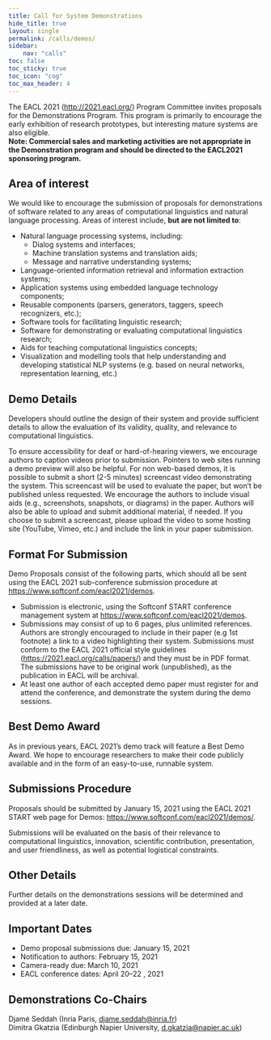 ```yaml
---
title: Call for System Demonstrations
hide_title: true
layout: single
permalink: /calls/demos/
sidebar: 
    nav: "calls"
toc: false
toc_sticky: true
toc_icon: "cog"
toc_max_header: 4
---
```


The EACL 2021 (<http://2021.eacl.org/>) Program Committee invites proposals for the Demonstrations Program. This program is primarily to encourage the early exhibition of research prototypes, but interesting mature systems are also eligible.<br/>
<strong>Note: Commercial sales and marketing activities are not appropriate in the Demonstration program and should be directed to the EACL2021 sponsoring program.</strong>

## Area of interest

We would like to encourage the submission of proposals for demonstrations of software related to any areas of computational linguistics and natural language processing. Areas of interest include, <strong>but are not limited to</strong>:

- Natural language processing systems, including:
  - Dialog systems and interfaces;
  - Machine translation systems and translation aids;
  - Message and narrative understanding systems;
- Language-oriented information retrieval and information extraction systems;
- Application systems using embedded language technology components;
- Reusable components (parsers, generators, taggers, speech recognizers, etc.);
- Software tools for facilitating linguistic research;
- Software for demonstrating or evaluating computational linguistics research;
- Aids for teaching computational linguistics concepts;
- Visualization and modelling tools that help understanding and developing statistical NLP systems (e.g. based on neural networks, representation learning, etc.)

## Demo Details

Developers should outline the design of their system and provide sufficient details to allow the evaluation of its validity, quality, and relevance to computational linguistics.

To ensure accessibility for deaf or hard-of-hearing viewers, we encourage authors to caption videos prior to submission. Pointers to web sites running a demo preview will also be helpful. For non web-based demos, it is possible to submit a short (2-5 minutes) screencast video demonstrating the system. This screencast will be used to evaluate the paper, but won’t be published unless requested. We encourage the authors to include visual aids (e.g., screenshots, snapshots, or diagrams) in the paper. Authors will also be able to upload and submit additional material, if needed. If you choose to submit a screencast, please upload the video to some hosting site (YouTube, Vimeo, etc.) and include the link in your paper submission.

## Format For Submission

Demo Proposals consist of the following parts, which should all be sent using the EACL 2021 sub-conference submission procedure at <https://www.softconf.com/eacl2021/demos>.

- Submission is electronic, using the Softconf START conference management system at <https://www.softconf.com/eacl2021/demos>.
- Submissions may consist of up to 6 pages, plus unlimited references. Authors are strongly encouraged to include in their paper (e.g 1st footnote) a link to a video highlighting their system. Submissions must conform to the EACL 2021 official style guidelines (<https://2021.eacl.org/calls/papers/>) and they must be in PDF format. The submissions have to be original work (unpublished), as the publication in EACL will be archival.
- At least one author of each accepted demo paper must register for and attend the conference, and demonstrate the system during the demo sessions.

## Best Demo Award

As in previous years, EACL 2021’s demo track will feature a Best Demo Award. We hope to encourage researchers to make their code publicly available and in the form of an easy-to-use, runnable system. 

## Submissions Procedure

Proposals should be submitted by  January 15, 2021 using the EACL 2021 START web page for Demos: <https://www.softconf.com/eacl2021/demos/>.

Submissions will be evaluated on the basis of their relevance to computational linguistics, innovation, scientific contribution, presentation, and user friendliness, as well as potential logistical constraints.

## Other Details

Further details on the demonstrations sessions will be determined and provided at a later date.

## Important Dates

- Demo proposal submissions due: January 15, 2021
- Notification to authors: February 15, 2021
- Camera-ready due: March 10, 2021
- EACL conference dates: April  20–22 , 2021

## Demonstrations Co-Chairs

Djamé Seddah (Inria Paris, djame.seddah@inria.fr)<br/>
Dimitra Gkatzia (Edinburgh Napier University, d.gkatzia@napier.ac.uk) 
